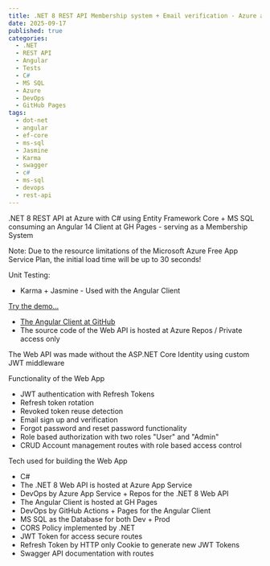 ```yaml
---
title: .NET 8 REST API Membership system + Email verification - Azure and GH Pages 
date: 2025-09-17
published: true
categories:
  - .NET
  - REST API
  - Angular
  - Tests
  - C#
  - MS SQL
  - Azure
  - DevOps
  - GitHub Pages
tags:
  - dot-net
  - angular
  - ef-core
  - ms-sql
  - Jasmine
  - Karma
  - swagger
  - c#
  - ms-sql
  - devops
  - rest-api
---
```



.NET 8 REST API at Azure with C# using Entity Framework Core + MS SQL consuming an Angular 14 Client at GH Pages - serving as a Membership System

<p>Note: Due to the resource limitations of the Microsoft Azure Free App Service Plan, the initial load time will be up to 30 seconds!</p>

Unit Testing:
<ul>
<li>Karma + Jasmine - Used with the Angular Client</li>
</ul>

<p><a href="https://persteenolsen.github.io/angular-14-example-gh-pages" target="_blank" title="Angular 14 + RESTful Web API in .NET 8 Membership System">Try the demo...</a></p>

<ul>

<li>
<a href="https://github.com/persteenolsen/angular-14-example-gh-pages" target="_blank">The Angular Client at GitHub</a>
</li>
<li>
The source code of the Web API is hosted at Azure Repos / Private access only
</li>

</ul>

<p>The Web API was made without the ASP.NET Core Identity using custom JWT middleware</p>

<p>Functionality of the Web App</p>
<ul>

<li>JWT authentication with Refresh Tokens</li>
<li>Refresh token rotation</li>
<li>Revoked token reuse detection</li>
<li>Email sign up and verification</li>
<li>Forgot password and reset password functionality</li>
<li>Role based authorization with two roles "User" and "Admin"</li>
<li>CRUD Account management routes with role based access control</li>
</ul>

<p>Tech used for building the Web App</p>
<ul>
<li>C#</li>
<li>The .NET 8 Web API is hosted at Azure App Service</li>
<li>DevOps by Azure App Service + Repos for the .NET 8 Web API</li>
<li>The Angular Client is hosted at GH Pages</li>
<li>DevOps by GitHub Actions + Pages for the Angular Client</li>
<li>MS SQL as the Database for both Dev + Prod</li>
<li>CORS Policy implemented by .NET</li>
<li>JWT Token for access secure routes</li>
<li>Refresh Token by HTTP only Cookie to generate new JWT Tokens</li>
<li>Swagger API documentation with routes</li>
</ul>


